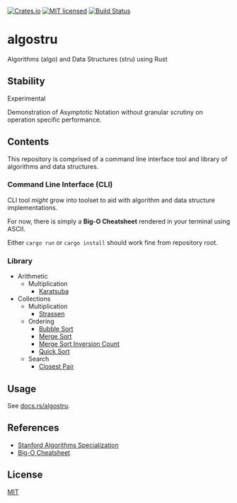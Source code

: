 [![Crates.io](https://img.shields.io/crates/v/algostru.svg)](https://crates.io/crates/algostru)
[![MIT licensed](https://img.shields.io/badge/license-MIT-blue.svg)](https://github.com/gregl83/algostru/blob/master/LICENSE)
[![Build Status](https://github.com/gregl83/algostru/workflows/CI/badge.svg?branch=main)](https://github.com/gregl83/algostru/actions?query=workflow%3ACI+branch%3Amain)
# algostru

Algorithms (algo) and Data Structures (stru) using Rust

## Stability

Experimental

Demonstration of Asymptotic Notation without granular scrutiny on operation specific performance.

## Contents

This repository is comprised of a command line interface tool and library of algorithms and data structures.

### Command Line Interface (CLI)

CLI tool *might* grow into toolset to aid with algorithm and data structure implementations.

For now, there is simply a **Big-O Cheatsheet** rendered in your terminal using ASCII.

Either `cargo run` or `cargo install` should work fine from repository root.

### Library

- Arithmetic
  - Multiplication
    - [Karatsuba](/src/arithmetic/multiplication/karatsuba.rs)
- Collections
  - Multiplication
    - [Strassen](/src/collections/multiplication/strassen.rs)
  - Ordering
    - [Bubble Sort](/src/collections/ordering/bubble_sort.rs)
    - [Merge Sort](/src/collections/ordering/merge_sort.rs)
    - [Merge Sort Inversion Count](/src/collections/ordering/merge_sort_inversion_count.rs)
    - [Quick Sort](/src/collections/ordering/quick_sort.rs)
  - Search
    - [Closest Pair](/src/collections/search/closest_pair.rs)

## Usage

See [docs.rs/algostru](https://docs.rs/algostru/).

## References

- [Stanford Algorithms Specialization](https://www.coursera.org/specializations/algorithms)
- [Big-O Cheatsheet](https://www.bigocheatsheet.com/)

## License

[MIT](LICENSE)
